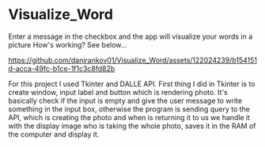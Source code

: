 # Visualize_Word
Enter a message in the checkbox and the app will visualize your words in a picture
How's working? See below...

https://github.com/danirankov01/Visualize_Word/assets/122024239/b154151d-acca-49fc-b1ce-1f1c3c8fd82b

For this project I used Tkinter and DALLE API. First thing I did in Tkinter is to create window, input label and button which is rendering photo. It's basically check if the input is empty and give the user message to write something in the input box, otherwise the program is sending query to the API, which is creating the photo and when is returning it to us we handle it with the display image who is taking the whole photo, saves it in the RAM of the computer and display it.
